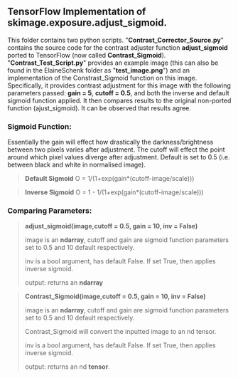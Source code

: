 ## TensorFlow Implementation of skimage.exposure.adjust_sigmoid. 

This folder contains two python scripts. "**Contrast_Corrector_Source.py**" contains the source code for the 
contrast adjuster function **adjust_sigmoid** ported to TensorFlow (now called **Contrast_Sigmoid**). "**Contrast_Test_Script.py**" 
provides an example image (this can also be found in the ElaineSchenk folder as "**test_image.png**") and an implementation 
of the Constrast_Sigmoid function on this image. Specifically, it provides contrast adjustment for this image with the following parameters passed: **gain = 5**, **cutoff = 0.5**, and both the inverse and default sigmoid function applied. It then compares results to the original non-ported function (ajust_sigmoid). It can be observed that results agree. 

### Sigmoid Function: 
Essentially the gain will effect how drastically the darkness/brightness between two pixels varies after adjustment. 
The cutoff will effect the point around which pixel values diverge after adjustment. Default is set to 0.5 (i.e. between
black and white in normalised image). 

> **Default Sigmoid**
> O = 1/(1+exp(gain*(cutoff-image/scale)))

> **Inverse Sigmoid**
> O = 1 - 1/(1+exp(gain*(cutoff-image/scale)))

### Comparing Parameters: 

> **adjust_sigmoid(image,cutoff = 0.5, gain = 10, inv = False)**
>
> image is an **ndarray**, cutoff and gain are sigmoid function parameters set to 0.5 and 10 default respectively. 
>
> inv is a bool argument, has default False. If set True, then applies inverse sigmoid. 
>
> output: returns an **ndarray**

> **Contrast_Sigmoid(image,cutoff = 0.5, gain = 10, inv = False)**
>
> image is an **ndarray**, cutoff and gain are sigmoid function parameters set to 0.5 and 10 default respectively. 
>
> Contrast_Sigmoid will convert the inputted image to an nd tensor. 
>
> inv is a bool argument, has default False. If set True, then applies inverse sigmoid. 
>
> output: returns an nd **tensor**. 
